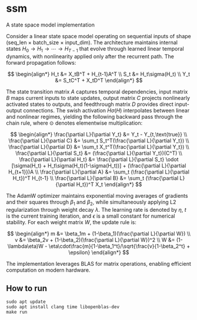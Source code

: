 # ssm
A state space model implementation

Consider a linear state space model operating on sequential inputs of shape (seq_len × batch_size × input_dim). The architecture maintains internal states $H_0 \rightarrow H_1 \rightarrow \cdots \rightarrow H_{T-1}$ that evolve through learned linear temporal dynamics, with nonlinearity applied only after the recurrent path. The forward propagation follows:

$$
\begin{align*}
H_t &= X_tB^T + H_{t-1}A^T \\
S_t &= H_t\sigma(H_t) \\
Y_t &= S_tC^T + X_tD^T
\end{align*}
$$

The state transition matrix $A$ captures temporal dependencies, input matrix $B$ maps current inputs to state updates, output matrix $C$ projects nonlinearly activated states to outputs, and feedthrough matrix $D$ provides direct input-output connections. The swish activation $H\sigma(H)$ interpolates between linear and nonlinear regimes, yielding the following backward pass through the chain rule, where $\odot$ denotes elementwise multiplication:

$$
\begin{align*}
\frac{\partial L}{\partial Y_t} &= Y_t - Y_{t,\text{true}} \\
\frac{\partial L}{\partial C} &= \sum_t S_t^T(\frac{\partial L}{\partial Y_t}) \\
\frac{\partial L}{\partial D} &= \sum_t X_t^T(\frac{\partial L}{\partial Y_t}) \\
\frac{\partial L}{\partial S_t} &= (\frac{\partial L}{\partial Y_t})(C^T) \\
\frac{\partial L}{\partial H_t} &= \frac{\partial L}{\partial S_t} \odot [\sigma(H_t) + H_t\sigma(H_t)(1-\sigma(H_t))] + (\frac{\partial L}{\partial H_{t+1}})A \\
\frac{\partial L}{\partial A} &= \sum_t (\frac{\partial L}{\partial H_t})^T H_{t-1} \\
\frac{\partial L}{\partial B} &= \sum_t (\frac{\partial L}{\partial H_t})^T X_t
\end{align*}
$$

The AdamW optimizer maintains exponential moving averages of gradients and their squares through $\beta_1$ and $\beta_2$, while simultaneously applying L2 regularization through weight decay $\lambda$. The learning rate is denoted by $\eta$, $t$ is the current training iteration, and $\epsilon$ is a small constant for numerical stability. For each weight matrix $W$, the update rule is:

$$
\begin{align*}
m &= \beta_1m + (1-\beta_1)(\frac{\partial L}{\partial W}) \\
v &= \beta_2v + (1-\beta_2)(\frac{\partial L}{\partial W})^2 \\
W &= (1-\lambda\eta)W - \eta\cdot\frac{m}{1-\beta_1^t}/\sqrt{\frac{v}{1-\beta_2^t} + \epsilon}
\end{align*}
$$

The implementation leverages BLAS for matrix operations, enabling efficient computation on modern hardware.

## How to run
```
sudo apt update
sudo apt install clang time libopenblas-dev
make run
```